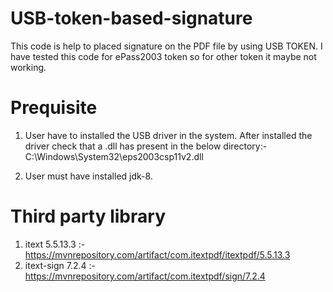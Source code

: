 # USB-token-based-signature
This code is help to placed signature on the PDF file by using USB TOKEN. I have tested this code for ePass2003 token so for other token it maybe not working.


# Prequisite
1. User have to installed the USB driver in the system. After installed the driver check that a .dll has present in the below directory:- 
    C:\Windows\System32\eps2003csp11v2.dll
    
2. User must have installed jdk-8.


# Third party library

1. itext 5.5.13.3 :- https://mvnrepository.com/artifact/com.itextpdf/itextpdf/5.5.13.3
2. itext-sign 7.2.4 :- https://mvnrepository.com/artifact/com.itextpdf/sign/7.2.4



